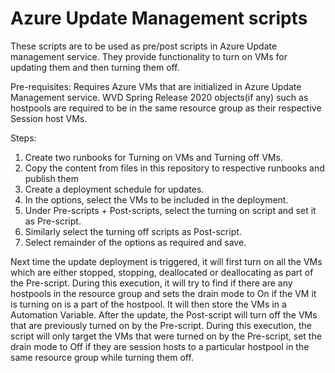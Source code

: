 # Azure Update Management scripts
 These scripts are to be used as pre/post scripts in Azure Update management service. They provide functionality to turn on VMs for updating them and then turning them off.

Pre-requisites:
Requires Azure VMs that are initialized in Azure Update Management service.
WVD Spring Release 2020 objects(if any) such as hostpools are required to be in the same resource group as their respective Session host VMs.

Steps: 

 1. Create two runbooks for Turning on VMs and Turning off VMs.
 2. Copy the content from files in this repository to respective runbooks and publish them
 3. Create a deployment schedule for updates.
 4. In the options, select the VMs to be included in the deployment.
 5. Under Pre-scripts + Post-scripts, select the turning on script and set it as Pre-script.
 6. Similarly select the turning off scripts as Post-script.
 7. Select remainder of the options as required and save.

Next time the update deployment is triggered, it will first turn on all the VMs which are either stopped, stopping, deallocated or deallocating as part of the Pre-script.
During this execution, it will try to find if there are any hostpools in the resource group and sets the drain mode to On if the VM it is turning on is a part of the hostpool. It will then store the VMs in a Automation Variable.
After the update, the Post-script will turn off the VMs that are previously turned on by the Pre-script.
During this execution, the script will only target the VMs that were turned on by the Pre-script, set the drain mode to Off if they are session hosts to a particular hostpool in the same resource group while turning them off. 
